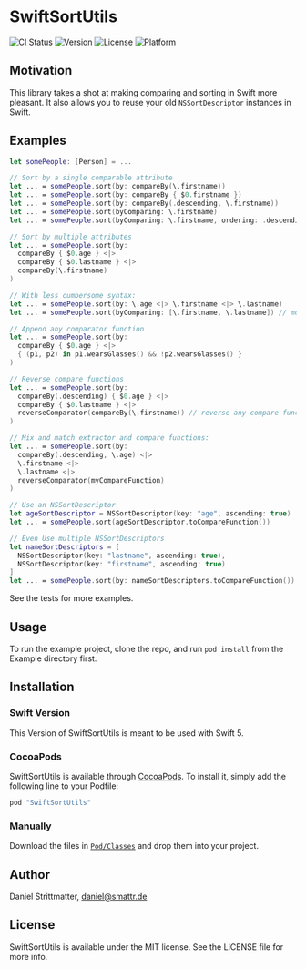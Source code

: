 # SwiftSortUtils

[![CI Status](https://img.shields.io/travis/dsmatter/SwiftSortUtils.svg?style=flat)](https://travis-ci.org/dsmatter/SwiftSortUtils.svg?branch=master)
[![Version](https://img.shields.io/cocoapods/v/SwiftSortUtils.svg?style=flat)](http://cocoapods.org/pods/SwiftSortUtils)
[![License](https://img.shields.io/cocoapods/l/SwiftSortUtils.svg?style=flat)](http://cocoapods.org/pods/SwiftSortUtils)
[![Platform](https://img.shields.io/cocoapods/p/SwiftSortUtils.svg?style=flat)](http://cocoapods.org/pods/SwiftSortUtils)

## Motivation

This library takes a shot at making comparing and sorting in Swift more pleasant. It also allows you to reuse your old `NSSortDescriptor` instances in Swift.

## Examples

```swift
let somePeople: [Person] = ...

// Sort by a single comparable attribute
let ... = somePeople.sort(by: compareBy(\.firstname))
let ... = somePeople.sort(by: compareBy { $0.firstname })
let ... = somePeople.sort(by: compareBy(.descending, \.firstname))
let ... = somePeople.sort(byComparing: \.firstname)
let ... = somePeople.sort(byComparing: \.firstname, ordering: .descending)

// Sort by multiple attributes
let ... = somePeople.sort(by:
  compareBy { $0.age } <|>
  compareBy { $0.lastname } <|>
  compareBy(\.firstname)
)

// With less cumbersome syntax:
let ... = somePeople.sort(by: \.age <|> \.firstname <|> \.lastname)
let ... = somePeople.sort(byComparing: [\.firstname, \.lastname]) // monomorphic

// Append any comparator function
let ... = somePeople.sort(by:
  compareBy { $0.age } <|>
  { (p1, p2) in p1.wearsGlasses() && !p2.wearsGlasses() }
)

// Reverse compare functions
let ... = somePeople.sort(by:
  compareBy(.descending) { $0.age } <|>
  compareBy { $0.lastname } <|>
  reverseComparator(compareBy(\.firstname)) // reverse any compare function
)

// Mix and match extractor and compare functions:
let ... = somePeople.sort(by:
  compareBy(.descending, \.age) <|>
  \.firstname <|>
  \.lastname <|>
  reverseComparator(myCompareFunction)
)

// Use an NSSortDescriptor
let ageSortDescriptor = NSSortDescriptor(key: "age", ascending: true)
let ... = somePeople.sort(ageSortDescriptor.toCompareFunction())

// Even Use multiple NSSortDescriptors
let nameSortDescriptors = [
  NSSortDescriptor(key: "lastname", ascending: true),
  NSSortDescriptor(key: "firstname", ascending: true)
]
let ... = somePeople.sort(by: nameSortDescriptors.toCompareFunction())
```

See the tests for more examples.

## Usage

To run the example project, clone the repo, and run `pod install` from the Example directory first.

## Installation

### Swift Version

This Version of SwiftSortUtils is meant to be used with Swift 5.

### CocoaPods

SwiftSortUtils is available through [CocoaPods](http://cocoapods.org). To install
it, simply add the following line to your Podfile:

```ruby
pod "SwiftSortUtils"
```

### Manually

Download the files in [`Pod/Classes`](https://github.com/dsmatter/SwiftSortUtils/tree/master/Pod/Classes) and drop them into your project.

## Author

Daniel Strittmatter, daniel@smattr.de

## License

SwiftSortUtils is available under the MIT license. See the LICENSE file for more info.
